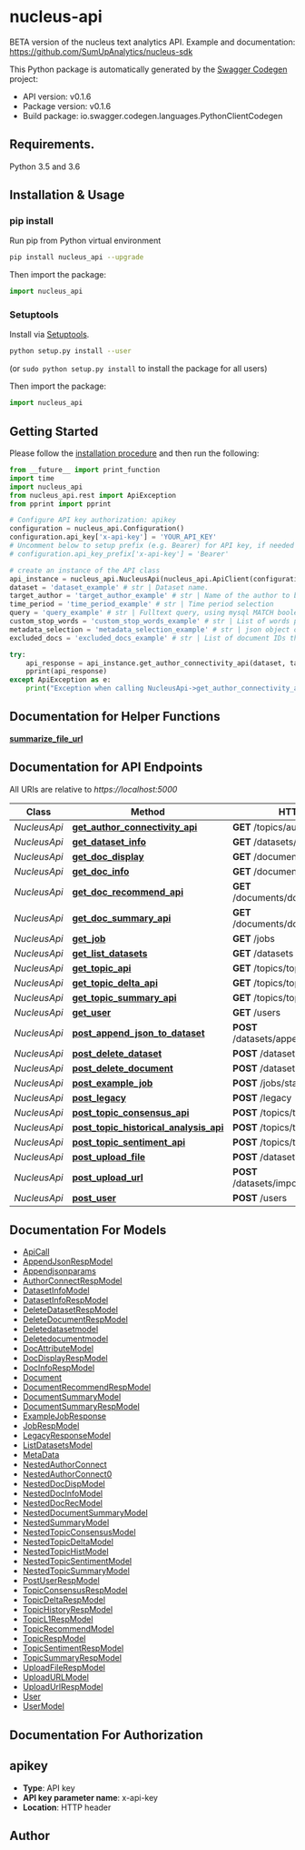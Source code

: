 # nucleus-api
BETA version of the nucleus text analytics API. Example and documentation: https://github.com/SumUpAnalytics/nucleus-sdk

This Python package is automatically generated by the [Swagger Codegen](https://github.com/swagger-api/swagger-codegen) project:

- API version: v0.1.6
- Package version: v0.1.6
- Build package: io.swagger.codegen.languages.PythonClientCodegen

## Requirements.

Python 3.5 and 3.6

## Installation & Usage
### pip install
Run pip from Python virtual environment
```sh
pip install nucleus_api --upgrade
```

Then import the package:
```python
import nucleus_api 
```

### Setuptools

Install via [Setuptools](http://pypi.python.org/pypi/setuptools).

```sh
python setup.py install --user
```
(or `sudo python setup.py install` to install the package for all users)

Then import the package:
```python
import nucleus_api
```

## Getting Started

Please follow the [installation procedure](#installation--usage) and then run the following:

```python
from __future__ import print_function
import time
import nucleus_api
from nucleus_api.rest import ApiException
from pprint import pprint

# Configure API key authorization: apikey
configuration = nucleus_api.Configuration()
configuration.api_key['x-api-key'] = 'YOUR_API_KEY'
# Uncomment below to setup prefix (e.g. Bearer) for API key, if needed
# configuration.api_key_prefix['x-api-key'] = 'Bearer'

# create an instance of the API class
api_instance = nucleus_api.NucleusApi(nucleus_api.ApiClient(configuration))
dataset = 'dataset_example' # str | Dataset name.
target_author = 'target_author_example' # str | Name of the author to be analyzed.
time_period = 'time_period_example' # str | Time period selection
query = 'query_example' # str | Fulltext query, using mysql MATCH boolean query format. Subject covered by the author, on which to focus the analysis of connectivity. Example, (\"word1\" OR \"word2\") AND (\"word3\" OR \"word4\") (optional)
custom_stop_words = 'custom_stop_words_example' # str | List of words possibly used by the target author that are considered not information-bearing. (optional)
metadata_selection = 'metadata_selection_example' # str | json object of {\"metadata_field\":[\"selected_values\"]} (optional)
excluded_docs = 'excluded_docs_example' # str | List of document IDs that should be excluded from the analysis. Example, \"docid1, docid2, ..., docidN\"  (optional)

try:
    api_response = api_instance.get_author_connectivity_api(dataset, target_author, time_period, query=query, custom_stop_words=custom_stop_words, metadata_selection=metadata_selection, excluded_docs=excluded_docs)
    pprint(api_response)
except ApiException as e:
    print("Exception when calling NucleusApi->get_author_connectivity_api: %s\n" % e)

```

##  Documentation for Helper Functions
[**summarize_file_url**](HelperFunc.md#summarize_file_url)

## Documentation for API Endpoints

All URIs are relative to *https://localhost:5000*

Class | Method | HTTP request | Description
------------ | ------------- | ------------- | -------------
*NucleusApi* | [**get_author_connectivity_api**](docs/NucleusApi.md#get_author_connectivity_api) | **GET** /topics/author_connectivity | 
*NucleusApi* | [**get_dataset_info**](docs/NucleusApi.md#get_dataset_info) | **GET** /datasets/dataset_info | 
*NucleusApi* | [**get_doc_display**](docs/NucleusApi.md#get_doc_display) | **GET** /documents/document_display | 
*NucleusApi* | [**get_doc_info**](docs/NucleusApi.md#get_doc_info) | **GET** /documents/document_info | 
*NucleusApi* | [**get_doc_recommend_api**](docs/NucleusApi.md#get_doc_recommend_api) | **GET** /documents/document_recommend | 
*NucleusApi* | [**get_doc_summary_api**](docs/NucleusApi.md#get_doc_summary_api) | **GET** /documents/document_summary | 
*NucleusApi* | [**get_job**](docs/NucleusApi.md#get_job) | **GET** /jobs | 
*NucleusApi* | [**get_list_datasets**](docs/NucleusApi.md#get_list_datasets) | **GET** /datasets | 
*NucleusApi* | [**get_topic_api**](docs/NucleusApi.md#get_topic_api) | **GET** /topics/topics | 
*NucleusApi* | [**get_topic_delta_api**](docs/NucleusApi.md#get_topic_delta_api) | **GET** /topics/topic_delta | 
*NucleusApi* | [**get_topic_summary_api**](docs/NucleusApi.md#get_topic_summary_api) | **GET** /topics/topic_summary | 
*NucleusApi* | [**get_user**](docs/NucleusApi.md#get_user) | **GET** /users | 
*NucleusApi* | [**post_append_json_to_dataset**](docs/NucleusApi.md#post_append_json_to_dataset) | **POST** /datasets/append_json_to_dataset | 
*NucleusApi* | [**post_delete_dataset**](docs/NucleusApi.md#post_delete_dataset) | **POST** /datasets/delete_dataset | 
*NucleusApi* | [**post_delete_document**](docs/NucleusApi.md#post_delete_document) | **POST** /datasets/delete_document | 
*NucleusApi* | [**post_example_job**](docs/NucleusApi.md#post_example_job) | **POST** /jobs/start_example_job | 
*NucleusApi* | [**post_legacy**](docs/NucleusApi.md#post_legacy) | **POST** /legacy | 
*NucleusApi* | [**post_topic_consensus_api**](docs/NucleusApi.md#post_topic_consensus_api) | **POST** /topics/topic_consensus | 
*NucleusApi* | [**post_topic_historical_analysis_api**](docs/NucleusApi.md#post_topic_historical_analysis_api) | **POST** /topics/topic_historical | 
*NucleusApi* | [**post_topic_sentiment_api**](docs/NucleusApi.md#post_topic_sentiment_api) | **POST** /topics/topic_sentiment | 
*NucleusApi* | [**post_upload_file**](docs/NucleusApi.md#post_upload_file) | **POST** /datasets/upload_file | 
*NucleusApi* | [**post_upload_url**](docs/NucleusApi.md#post_upload_url) | **POST** /datasets/import_file_from_url | 
*NucleusApi* | [**post_user**](docs/NucleusApi.md#post_user) | **POST** /users | 


## Documentation For Models

 - [ApiCall](docs/ApiCall.md)
 - [AppendJsonRespModel](docs/AppendJsonRespModel.md)
 - [Appendjsonparams](docs/Appendjsonparams.md)
 - [AuthorConnectRespModel](docs/AuthorConnectRespModel.md)
 - [DatasetInfoModel](docs/DatasetInfoModel.md)
 - [DatasetInfoRespModel](docs/DatasetInfoRespModel.md)
 - [DeleteDatasetRespModel](docs/DeleteDatasetRespModel.md)
 - [DeleteDocumentRespModel](docs/DeleteDocumentRespModel.md)
 - [Deletedatasetmodel](docs/Deletedatasetmodel.md)
 - [Deletedocumentmodel](docs/Deletedocumentmodel.md)
 - [DocAttributeModel](docs/DocAttributeModel.md)
 - [DocDisplayRespModel](docs/DocDisplayRespModel.md)
 - [DocInfoRespModel](docs/DocInfoRespModel.md)
 - [Document](docs/Document.md)
 - [DocumentRecommendRespModel](docs/DocumentRecommendRespModel.md)
 - [DocumentSummaryModel](docs/DocumentSummaryModel.md)
 - [DocumentSummaryRespModel](docs/DocumentSummaryRespModel.md)
 - [ExampleJobResponse](docs/ExampleJobResponse.md)
 - [JobRespModel](docs/JobRespModel.md)
 - [LegacyResponseModel](docs/LegacyResponseModel.md)
 - [ListDatasetsModel](docs/ListDatasetsModel.md)
 - [MetaData](docs/MetaData.md)
 - [NestedAuthorConnect](docs/NestedAuthorConnect.md)
 - [NestedAuthorConnect0](docs/NestedAuthorConnect0.md)
 - [NestedDocDispModel](docs/NestedDocDispModel.md)
 - [NestedDocInfoModel](docs/NestedDocInfoModel.md)
 - [NestedDocRecModel](docs/NestedDocRecModel.md)
 - [NestedDocumentSummaryModel](docs/NestedDocumentSummaryModel.md)
 - [NestedSummaryModel](docs/NestedSummaryModel.md)
 - [NestedTopicConsensusModel](docs/NestedTopicConsensusModel.md)
 - [NestedTopicDeltaModel](docs/NestedTopicDeltaModel.md)
 - [NestedTopicHistModel](docs/NestedTopicHistModel.md)
 - [NestedTopicSentimentModel](docs/NestedTopicSentimentModel.md)
 - [NestedTopicSummaryModel](docs/NestedTopicSummaryModel.md)
 - [PostUserRespModel](docs/PostUserRespModel.md)
 - [TopicConsensusRespModel](docs/TopicConsensusRespModel.md)
 - [TopicDeltaRespModel](docs/TopicDeltaRespModel.md)
 - [TopicHistoryRespModel](docs/TopicHistoryRespModel.md)
 - [TopicL1RespModel](docs/TopicL1RespModel.md)
 - [TopicRecommendModel](docs/TopicRecommendModel.md)
 - [TopicRespModel](docs/TopicRespModel.md)
 - [TopicSentimentRespModel](docs/TopicSentimentRespModel.md)
 - [TopicSummaryRespModel](docs/TopicSummaryRespModel.md)
 - [UploadFileRespModel](docs/UploadFileRespModel.md)
 - [UploadURLModel](docs/UploadURLModel.md)
 - [UploadUrlRespModel](docs/UploadUrlRespModel.md)
 - [User](docs/User.md)
 - [UserModel](docs/UserModel.md)


## Documentation For Authorization


## apikey

- **Type**: API key
- **API key parameter name**: x-api-key
- **Location**: HTTP header


## Author



